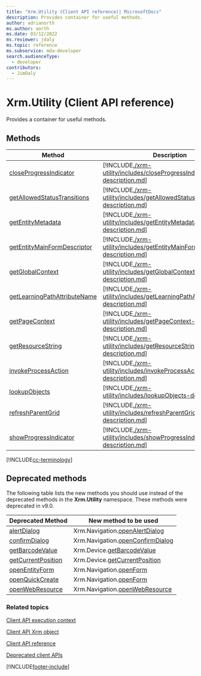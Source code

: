 ```yaml
---
title: "Xrm.Utility (Client API reference)| MicrosoftDocs"
description: Provides container for useful methods.
author: adrianorth
ms.author: aorth
ms.date: 03/12/2022
ms.reviewer: jdaly
ms.topic: reference
ms.subservice: mda-developer
search.audienceType: 
  - developer
contributors:
  - JimDaly
---
```

# Xrm.Utility (Client API reference)

Provides a container for useful methods.

## Methods 

|Method | Description | 
| ------------- |-------------| 
|[closeProgressIndicator](xrm-utility/closeProgressIndicator.md) |[!INCLUDE[./xrm-utility/includes/closeProgressIndicator-description.md](./xrm-utility/includes/closeProgressIndicator-description.md)]|
|[getAllowedStatusTransitions](xrm-utility/getAllowedStatusTransitions.md) |[!INCLUDE[./xrm-utility/includes/getAllowedStatusTransitions-description.md](./xrm-utility/includes/getAllowedStatusTransitions-description.md)]|
|[getEntityMetadata](xrm-utility/getEntityMetadata.md) |[!INCLUDE[./xrm-utility/includes/getEntityMetadata-description.md](./xrm-utility/includes/getEntityMetadata-description.md)]|
|[getEntityMainFormDescriptor](xrm-utility/getEntityMainFormDescriptor.md)|[!INCLUDE[./xrm-utility/includes/getEntityMainFormDescriptor-description.md](./xrm-utility/includes/getEntityMainFormDescriptor-description.md)]
|[getGlobalContext](xrm-utility/getGlobalContext.md) |[!INCLUDE[./xrm-utility/includes/getGlobalContext-description.md](./xrm-utility/includes/getGlobalContext-description.md)]|
|[getLearningPathAttributeName](xrm-utility/getLearningPathAttributeName.md) |[!INCLUDE[./xrm-utility/includes/getLearningPathAttributeName-description.md](./xrm-utility/includes/getLearningPathAttributeName-description.md)]|
|[getPageContext](xrm-utility/getPageContext.md) |[!INCLUDE[./xrm-utility/includes/getPageContext-description.md](./xrm-utility/includes/getPageContext-description.md)]|
|[getResourceString](xrm-utility/getResourceString.md) |[!INCLUDE[./xrm-utility/includes/getResourceString-description.md](./xrm-utility/includes/getResourceString-description.md)]|
|[invokeProcessAction](xrm-utility/invokeProcessAction.md) |[!INCLUDE[./xrm-utility/includes/invokeProcessAction-description.md](./xrm-utility/includes/invokeProcessAction-description.md)]|
|[lookupObjects](xrm-utility/lookupObjects.md) |[!INCLUDE[./xrm-utility/includes/lookupObjects-description.md](./xrm-utility/includes/lookupObjects-description.md)]|
|[refreshParentGrid](xrm-utility/refreshParentGrid.md) |[!INCLUDE[./xrm-utility/includes/refreshParentGrid-description.md](./xrm-utility/includes/refreshParentGrid-description.md)]|
|[showProgressIndicator](xrm-utility/showProgressIndicator.md) |[!INCLUDE[./xrm-utility/includes/showProgressIndicator-description.md](./xrm-utility/includes/showProgressIndicator-description.md)]|

[!INCLUDE[cc-terminology](../../../data-platform/includes/cc-terminology.md)]

## Deprecated methods

The following table lists the new methods you should use instead of the deprecated methods in the **Xrm.Utility** namespace. These methods were deprecated in v9.0.

|Deprecated Method | New method to be used | 
| ------------- |-------------|
|[alertDialog](/previous-versions/dynamicscrm-2016/developers-guide/jj602956(v=crm.8)#BKMK_alertDialog)|Xrm.Navigation.[openAlertDialog](Xrm-Navigation/openAlertDialog.md)|
|[confirmDialog](/previous-versions/dynamicscrm-2016/developers-guide/jj602956(v=crm.8)#BKMK_confirmDialog)|Xrm.Navigation.[openConfirmDialog](Xrm-Navigation/openConfirmDialog.md)|
|[getBarcodeValue](/previous-versions/dynamicscrm-2016/developers-guide/jj602956(v=crm.8)#BKMK_getBarcodeValue)|Xrm.Device.[getBarcodeValue](Xrm-Device/getBarcodeValue.md)|
|[getCurrentPosition](/previous-versions/dynamicscrm-2016/developers-guide/jj602956(v=crm.8)#BKMK_getCurrentPosition)|Xrm.Device.[getCurrentPosition](Xrm-Device/getCurrentPosition.md)|
|[openEntityForm](/previous-versions/dynamicscrm-2016/developers-guide/jj602956(v=crm.8)#BKMK_OpenEntityForm)|Xrm.Navigation.[openForm](Xrm-Navigation/openForm.md)|
|[openQuickCreate](/previous-versions/dynamicscrm-2016/developers-guide/jj602956(v=crm.8)#BKMK_openQuickCreate)|Xrm.Navigation.[openForm](Xrm-Navigation/openForm.md)|
|[openWebResource](/previous-versions/dynamicscrm-2016/developers-guide/jj602956(v=crm.8)#BKMK_OpenWebResource)|Xrm.Navigation.[openWebResource](Xrm-Navigation/openWebResource.md)|


### Related topics

[Client API execution context](../clientapi-execution-context.md)

[Client API Xrm object](../clientapi-xrm.md)

[Client API reference](../reference.md)

[Deprecated client APIs](/dynamics365/get-started/whats-new/customer-engagement/important-changes-coming#some-client-apis-are-deprecated)



[!INCLUDE[footer-include](../../../../includes/footer-banner.md)]
